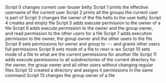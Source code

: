 Script 0 changes current user touser betty
Script 1 prints the effective username of the current user
Script 2 prints all the groups the current user is part of
Script 3 changes the owner of the file hello to the user betty
Script 4 creates and empty file
Script 5 adds execute permission to the owner of a file
Script 6 adds execute permission to the owner and the group owner, and read permission to the other users for a file
Script 7 adds execution permission to the owner, the group owner and the other users to the file
Script 8 sets permissions for owner and group to --- and grants other users full permissions
Script 9 sets mode of a file to rwxr-x-wx
Script 10 sets mode of a file to what are the current permissions for another file
Script 11 adds execute permissions to all subdirectories of the current directory for the owner, the group owner and all other users without changing regular files
Script 12 created a directory and assigns it permissions in the same command
Script 13 changes the group owner of a file
